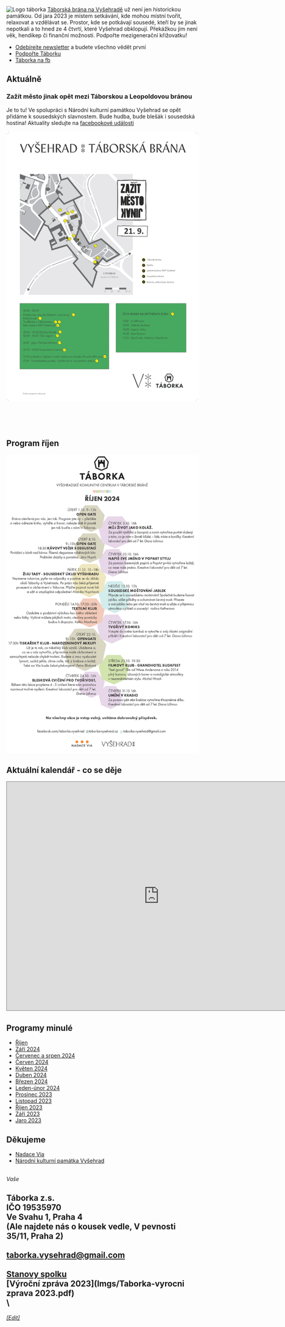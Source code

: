![Logo táborka](Táborka-logo.png "logo taborka")
[Táborská brána na Vyšehradě](https://mapy.cz/s/kupodozeju) už není jen historickou památkou. Od jara 2023 je místem setkávání, kde mohou místní tvořit, relaxovat a vzdělávat se. Prostor, kde se potkávají sousedé, kteří by se jinak nepotkali a to hned ze 4 čtvrtí, které Vyšehrad obklopují. Překážkou jim není věk, hendikep či finanční možnosti. Podpořte mezigenerační křižovatku!

* [Odebírejte newsletter](https://dashboard.mailerlite.com/forms/349654/86367320907187267/share) a budete všechno vědět první
* [Podpořte Táborku](https://www.darujme.cz/taborka)
* [Táborka na fb](https://www.facebook.com/taborka.vysehrad)

## Aktuálně

### Zažít město jinak opět mezi Táborskou a Leopoldovou bránou

Je to tu! Ve spolupráci s Národní kulturní památkou Vyšehrad se opět přidáme k sousedských slavnostem. Bude hudba, bude blešák i sousedská hostina! Aktuality sledujte na [facebookové události](https://www.facebook.com/events/465723042715648) 


![ZMJ](Imgs/Plakat_ZMJ.png)

<br />
<br />
<br />

## Program říjen
![program aktualni](Programy/Taborka-2024-10rijen.png)

## Aktuální kalendář - co se děje
<iframe src="https://calendar.google.com/calendar/embed?height=600&wkst=2&ctz=Europe%2FPrague&bgcolor=%23ffffff&showCalendars=0&src=dGFib3JrYS52eXNlaHJhZEBnbWFpbC5jb20&color=%23F6BF26" style="border:solid 1px #777" width="800" height="600" frameborder="0" scrolling="no"></iframe>

## Programy minulé
* [Říjen](Programy/Taborka-2024-10rijen.pdf)
* [Září 2024](Programy/Taborka-2024-09.pdf)
* [Červenec a srpen 2024](Programy/Taborka-2024-0708.jpg)
* [Červen 2024](Programy/Taborka-2024-06.pdf )
* [Květen 2024](Programy/Taborka-2024-05.pdf )
* [Duben 2024](Programy/Taborka-DUBEN-2024.pdf )
* [Březen 2024](Programy/Taborka-BŘEZEN-2024-v2d.pdf)
* [Leden-únor 2024](Programy/Taborka-A4-plakat-ledenunor.pdf)
* [Prosinec 2023](Programy/Taborka-2023-12.jpg)
* [Listopad 2023](Programy/Taborka-2023-11.jpg)
* [Říjen 2023](Programy/Taborka-2023-10rijen.pdf)
* [Září 2023](Programy/Taborka-2023-09zari.pdf)
* [Jaro 2023](Programy/Taborka-2023-05PrvniJaro.jpg)

## Děkujeme
*  [Nadace Via](https://www.nadacevia.cz/)
*  [Národní kulturní památka Vyšehrad](https://www.praha-vysehrad.cz/cs)

\
*Vaše*

Táborka z.s.\
IČO 19535970 \
Ve Svahu 1, Praha 4 \
(Ale najdete nás o kousek vedle, V pevnosti 35/11, Praha 2)\
\
[taborka.vysehrad@gmail.com](mailto:taborka.vysehrad@gmail.com)\
\
[Stanovy spolku](Imgs/Taborka-stanovy.pdf)\
[Výroční zpráva 2023](Imgs/Taborka-vyrocni zprava 2023.pdf)\
\
---
*[[Edit]](https://github.com/filip-jezek/taborka_cz)*
